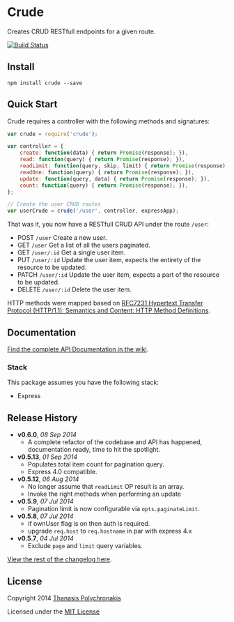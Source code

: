 # Crude

Creates CRUD RESTfull endpoints for a given route.

[![Build Status](https://secure.travis-ci.org/thanpolas/crude.png?branch=master)](http://travis-ci.org/thanpolas/crude)

## Install

```shell
npm install crude --save
```

## Quick Start

Crude requires a controller with the following methods and signatures:

```js
var crude = require('crude');

var controller = {
    create: function(data) { return Promise(response); }),
    read: function(query) { return Promise(response); }),
    readLimit: function(query, skip, limit) { return Promise(response); }),
    readOne: function(query) { return Promise(response); }),
    update: function(query, data) { return Promise(response); }),
    count: function(query) { return Promise(response); }),
};

// Create the user CRUD routes
var userCrude = crude('/user', controller, expressApp);
```

That was it, you now have a RESTfull CRUD API under the route `/user`:

* POST `/user` Create a new user.
* GET `/user` Get a list of all the users paginated.
* GET `/user/:id` Get a single user item.
* PUT `/user/:id` Update the user item, expects the entirety of the resource to be updated.
* PATCH `/user/:id` Update the user item, expects a part of the resource to be updated.
* DELETE `/user/:id` Delete the user item.

HTTP methods were mapped based on [RFC7231 Hypertext Transfer Protocol (HTTP/1.1): Semantics and Content: HTTP Method Definitions](http://tools.ietf.org/html/rfc7231#section-4.3).

## Documentation

[Find the complete API Documentation in the wiki](https://github.com/thanpolas/crude/wiki/Api).

### Stack

This package assumes you have the following stack:

* Express

## Release History

- **v0.6.0**, *08 Sep 2014*
    - A complete refactor of the codebase and API has happened, documentation ready, time to hit the spotlight.
- **v0.5.13**, *01 Sep 2014*
    - Populates total item count for pagination query.
    - Express 4.0 compatible.
- **v0.5.12**, *06 Aug 2014*
    - No longer assume that `readLimit` OP result is an array.
    - Invoke the right methods when performing an update
- **v0.5.9**, *07 Jul 2014*
    - Pagination limit is now configurable via `opts.paginateLimit`.
- **v0.5.8**, *07 Jul 2014*
    - if ownUser flag is on then auth is required.
    - upgrade `req.host` to `req.hostname` in par with express 4.x
- **v0.5.7**, *04 Jul 2014*
    - Exclude `page` and `limit` query variables.

[View the rest of the changelog here](CHANGELOG.md).

## License

Copyright 2014 [Thanasis Polychronakis][thanpolas]

Licensed under the [MIT License](LICENSE-MIT)

[thanpolas]: https://github.com/thanpolas "Thanasis Polychronakis"
